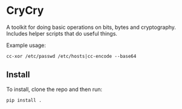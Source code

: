 # CryCry
A toolkit for doing basic operations on bits, bytes and cryptography.
Includes helper scripts that do useful things.

Example usage:

```
cc-xor /etc/passwd /etc/hosts|cc-encode --base64
```


## Install
To install, clone the repo and then run:

```
pip install .
```

